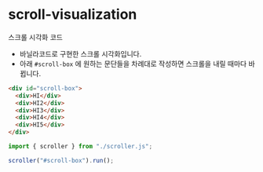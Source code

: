 # scroll-visualization

스크롤 시각화 코드

- 바닐라코드로 구현한 스크롤 시각화입니다.
- 아래 `#scroll-box` 에 원하는 문단들을 차례대로 작성하면 스크롤을 내릴 때마다 바뀝니다.

```html
<div id="scroll-box">
  <div>HI</div>
  <div>HI2</div>
  <div>HI3</div>
  <div>HI4</div>
  <div>HI5</div>
</div>
```

```js
import { scroller } from "./scroller.js";

scroller("#scroll-box").run();
```
